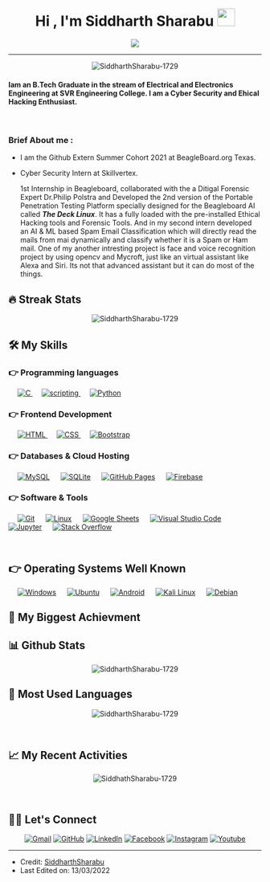 
<h1 align="center">Hi , I'm Siddharth Sharabu <img src="https://media.giphy.com/media/hvRJCLFzcasrR4ia7z/giphy.gif" width="35"></h1>
<p align="center">
  <a href="https://github.com/DenverCoder1/readme-typing-svg"><img src="https://readme-typing-svg.herokuapp.com?lines=Electrical+Student;Cyber+Security+and;DS%20|%20AI%20|%20ML%20Enthusiast;Linux%20Developer;Always%20learning%20new%20things&center=true&width=500&height=50"></a>
</p>
<hr/>
<p align="center"> <img src="https://komarev.com/ghpvc/?username=SiddharthSharabu-1729&label=Profile%20views&color=0e75b6&style=plastic" alt="SiddharthSharabu-1729" /> </p>

<h4 align="Left">Iam an B.Tech Graduate in the stream of Electrical and Electronics Engineering at SVR Engineering College. I am a Cyber Security and Ehical Hacking Enthusiast.</h4>
<br>

### Brief About me :

* I am the Github Extern Summer Cohort 2021 at BeagleBoard.org Texas.
* Cyber Security Intern at Skillvertex.

   1st Internship in Beagleboard, collaborated with the a Ditigal Forensic Expert Dr.Philip Polstra and Developed the 2nd version of the Portable Penetration Testing Platform specially designed for the Beagleboard AI called ***The Deck Linux***. It has a fully loaded with the pre-installed Ethical Hacking tools and Forensic Tools.
   And in my second intern developed an AI & ML based Spam Email Classification which will directly read the mails from mai dynamically and classify whether it is a Spam or Ham mail.
   One of my another intresting project is face and voice recognition project by using opencv and Mycroft, just like an virtual assistant like Alexa and Siri. Its not that advanced assistant but it can do most of the things.


## 🔥 Streak Stats
<p align="center"><img src="https://github-readme-streak-stats.herokuapp.com/?user=SiddharthSharabu-1729&theme=algolia" alt="SiddharthSharabu-1729"  /></p>


## 🛠️ My Skills

### 👉 Programming languages

<p align="left"> 
  &emsp; 
  <a href="https://www.cprogramming.com/" target="_blank"> 
    <img alt="C" src="https://img.shields.io/badge/C%20-%232370ED.svg?logo=c&logoColor=white">
  </a> 
  &emsp;
  <a href="https://www.w3schools.com/cpp/" target="_blank"> 
    <img alt="scripting" src="https://img.shields.io/badge/Shell_Script-121011?style=for-the-badge&logo=gnu-bash&logoColor=white">
  </a>
  &emsp;
   <a href="https://www.python.org" target="_blank">
    <img alt="Python" src="https://img.shields.io/badge/Python%20-%2314354C.svg?logo=python&logoColor=white">
  </a>
</p>

### 👉 Frontend Development
<p align="left"> 
  &emsp; 
  <a href="https://www.w3.org/html/" target="_blank"> 
   <img alt="HTML" src="https://img.shields.io/badge/HTML5%20-%23E34F26.svg?logo=html5&logoColor=white">
  </a>   
  &emsp;
  <a href="https://www.w3schools.com/css/" target="_blank">
    <img alt="CSS" src="https://img.shields.io/badge/CSS%20-%231572B6.svg?logo=css3&logoColor=white">
  </a> 
   &emsp;
  <a href="https://getbootstrap.com" target="_blank"> 
    <img alt="Bootstrap" src="https://img.shields.io/badge/Bootstrap-%23563D7C.svg?style=flat&logo=bootstrap&logoColor=white"/>
  </a>
</p>

### 👉 Databases & Cloud Hosting
<p align="left">
  &emsp;
    <a href="https://www.mysql.com/"><img alt="MySQL" src="https://img.shields.io/badge/MySQL-%2300f.svg?style=flat&llogo=mysql&logoColor=white"></a>
  &emsp;
    <a href="https://www.sqlite.org/"><img alt="SQLite" src ="https://img.shields.io/badge/sqlite-%2307405e.svg?style=flat&logo=sqlite&logoColor=white"/></a>
  &emsp;
    <a href="https://www.github.com"><img alt="GitHub Pages" src="https://img.shields.io/badge/GitHub%20Pages-%23327FC7.svg?style=flat&llogo=github&logoColor=white"></a>
  &emsp;
    <a href="https://firebase.google.com/"><img alt="Firebase" src ="https://img.shields.io/badge/Firebase-%23316192.svg?logo=firebase&logoColor=white"></a>
 </p>
  
 ### 👉 Software & Tools
 
<p>
  &emsp;
    <a href="#"><img alt="Git" src="https://img.shields.io/badge/Git%20-%23F05033.svg?logo=git&logoColor=white"></a>
  &emsp;
    <a href="#"><img alt="Linux" src="https://img.shields.io/badge/Linux-FCC624?style=flat&logo=linux&logoColor=black"></a>
  &emsp;
    <a href="#"><img alt="Google Sheets" src="https://img.shields.io/badge/Google%20Sheets%20-%2334A853.svg?logo=google%20sheets&logoColor=white"></a>
  &emsp;
    <a href="#"><img alt="Visual Studio Code" src="https://img.shields.io/badge/Visual%20Studio%20Code-0078d7.svg?logo=visual-studio-code&logoColor=white"></a>
  &emsp;
    <a href="#"><img alt="Jupyter" src="https://img.shields.io/badge/Jupyter%20-%23F37626.svg?logo=Jupyter&logoColor=white"></a>
  &emsp;
    <a href="#"><img alt="Stack Overflow" src="https://img.shields.io/badge/-Stack%20Overflow-FE7A16?logo=stack-overflow&logoColor=white"></a>
  &emsp;
</p>

<br/>

## 👉 Operating Systems Well Known

<p>
  &emsp;
    <a href="#"><img alt="Windows" src="https://img.shields.io/badge/Windows-0078D6?style=for-the-badge&logo=windows&logoColor=white"></a>
  &emsp;
    <a href="#"><img alt="Ubuntu" src="https://img.shields.io/badge/Ubuntu-E95420?style=for-the-badge&logo=ubuntu&logoColor=white"></a>
  &emsp;
    <a href="#"><img alt="Android" src="https://img.shields.io/badge/Android-3DDC84?style=for-the-badge&logo=android&logoColor=white"></a>
 &emsp;
    <a href='github.com/SiddharthSharabu-1729' target="_blank"><img alt='Kali Linux' src='https://img.shields.io/badge/Kali_Linux-100000?style=for-the-badge&logo=Kali Linux&logoColor=FFFFFF&labelColor=523DCD&color=black'/></a>
 &emsp;
    <a href='https://sourceforge.net/projects/the-deck-linux/' target="_blank"><img alt='Debian' src='https://img.shields.io/badge/Debian-100000?style=for-the-badge&logo=Debian&logoColor=FFFFFF&labelColor=523DCD&color=black'/></a>
    
    
</p>

## :tada: My Biggest Achievment 




## 📊 Github Stats 


<p align="center"><img src="https://github-readme-stats.vercel.app/api?username=SiddharthSharabu-1729&theme=algolia" alt="SiddharthSharabu-1729"  /></p>

## :beginner: Most Used Languages

<p align="center"><img src="https://github-readme-stats.vercel.app/api/top-langs?username=SiddharthSharabu-1729&show_icons=true&locale=en&layout=compact&theme=algolia" alt="SiddharthSharabu-1729" /p></p>

<br/>

##  :chart_with_upwards_trend: My Recent Activities 

<p align="center"><img src=https://activity-graph.herokuapp.com/graph?username=SiddharthSharabu-1729&custom_title=Siddharth%20Sharabu's%20Contribution%20Graph&theme=react-dark" alt="SiddhathSharabu-1729" /p></p>

</details>

<br/>

## 🙋‍♀️ Let's Connect
<p align="center">
	<a href="mailto:19am5a0218@svrec.ac.in"><img src="https://img.shields.io/badge/Gmail-D14836?style=for-the-badge&logo=gmail&logoColor=white" alt="Gmail"/></a>
	<a href="https://github.com/SiddharthSharabu-1729"><img src="https://img.shields.io/badge/GitHub-100000?style=for-the-badge&logo=github&logoColor=white" alt="GitHub"/></a>
	<a href="www.linkedin.com/in/siddhartha-achari-sharabu-864a731b1"><img src="https://img.shields.io/badge/LinkedIn-0077B5?style=for-the-badge&logo=linkedin&logoColor=white" alt="LinkedIn"/></a>
	<a href="https://www.facebook.com/sharabusiddharthachari.sharabusiddharthachari"><img src="https://img.shields.io/badge/Facebook-1877F2?style=for-the-badge&logo=facebook&logoColor=white" alt="Facebook"/></a>
	<a href="https://instagram.com/siddharthsharabu"><img src="https://img.shields.io/badge/Instagram-E4405F?style=for-the-badge&logo=instagram&logoColor=white" alt="Instagram"/></a>
	<a href="https://www.youtube.com/channel/UC7V1Gm8V0kRLp_EHB8aDj2A"><img src="https://img.shields.io/badge/SourceForge-100000?style=for-the-badge&logo=sourceForge&logoColor=FFFFFF&labelColor=FF3C0C&color=black" alt="Youtube"/></a>
	
</p>

<hr/>

* Credit: [SiddharthSharabu](https://github.com/SiddharthSharabu-1729)
* Last Edited on: 13/03/2022









